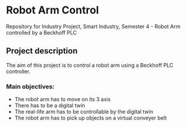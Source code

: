 # Robot Arm Control

Repository for Industry Project, Smart Industry, Semester 4 - Robot Arm controlled by a Beckhoff PLC

## Project description

The aim of this project is to control a robot arm using a Beckhoff PLC controller.

### Main objectives:
- The robot arm has to move on its 3 axis
- There has to be a digital twin
- The real-life arm has to be controllable by the digital twin
- The robot arm has to pick up objects on a virtual conveyer belt
